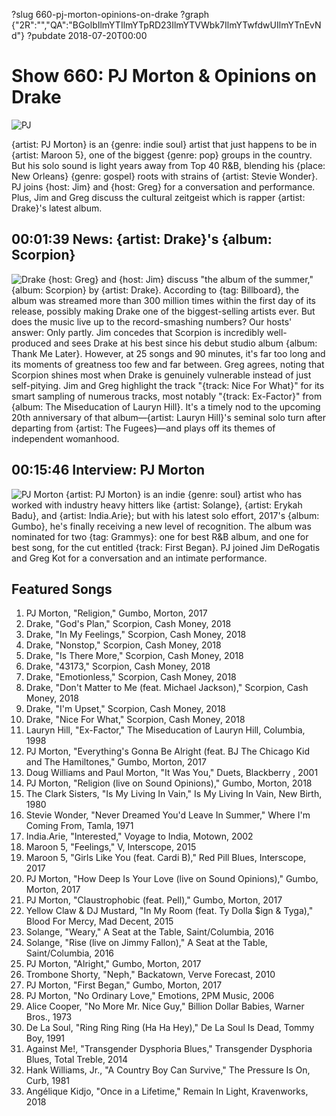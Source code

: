 ?slug 660-pj-morton-opinions-on-drake
?graph {"2R":"","QA":"BGolbIlmYTIlmYTpRD23IlmYTVWbk7IlmYTwfdwUIlmYTnEvNd"}
?pubdate 2018-07-20T00:00

# Show 660: PJ Morton & Opinions on Drake

![PJ](https://static.soundopinions.org/images/2018/pj_morton.jpg)

{artist: PJ Morton} is an {genre: indie soul} artist that just happens to be in {artist: Maroon 5}, one of the biggest {genre: pop} groups in the country. But his solo sound is light years away from Top 40 R&B, blending his {place: New Orleans} {genre: gospel} roots with strains of {artist: Stevie Wonder}. PJ joins {host: Jim} and {host: Greg} for a conversation and performance. Plus, Jim and Greg discuss the cultural zeitgeist which is rapper {artist: Drake}'s latest album.


## 00:01:39 News: {artist: Drake}'s {album: Scorpion}
![Drake](https://static.soundopinions.org/assets/660/2R0.jpg)
{host: Greg} and {host: Jim} discuss "the album of the summer," {album: Scorpion} by {artist: Drake}. According to {tag: Billboard}, the album was streamed more than 300 million times within the first day of its release, possibly making Drake one of the biggest-selling artists ever. But does the music live up to the record-smashing numbers? Our hosts' answer: Only partly. Jim concedes that Scorpion is incredibly well-produced and sees Drake at his best since his debut studio album {album: Thank Me Later}. However, at 25 songs and 90 minutes, it's far too long and its moments of greatness too few and far between. Greg agrees, noting that Scorpion shines most when Drake is genuinely vulnerable instead of just self-pitying. Jim and Greg highlight the track "{track: Nice For What}" for its smart sampling of numerous tracks, most notably "{track: Ex-Factor}" from {album: The Miseducation of Lauryn Hill}. It's a timely nod to the upcoming 20th anniversary of that album—{artist: Lauryn Hill}'s seminal solo turn after departing from {artist: The Fugees}—and plays off its themes of independent womanhood.


## 00:15:46 Interview: PJ Morton
![PJ Morton](https://static.soundopinions.org/assets/660/QA0.jpg)
{artist: PJ Morton} is an indie {genre: soul} artist who has worked with industry heavy hitters like {artist: Solange}, {artist: Erykah Badu}, and {artist: India.Arie}; but with his latest solo effort, 2017's {album: Gumbo}, he's finally receiving a new level of recognition. The album was nominated for two {tag: Grammys}: one for best R&B album, and one for best song, for the cut entitled {track: First Began}.
PJ joined Jim DeRogatis and Greg Kot for a conversation and an intimate performance. 

## Featured Songs
1. PJ Morton, "Religion," Gumbo, Morton, 2017
1. Drake, "God's Plan," Scorpion, Cash Money, 2018
1. Drake, "In My Feelings," Scorpion, Cash Money, 2018
1. Drake, "Nonstop," Scorpion, Cash Money, 2018
1. Drake, "Is There More," Scorpion, Cash Money, 2018
1. Drake, "43173," Scorpion, Cash Money, 2018
1. Drake, "Emotionless," Scorpion, Cash Money, 2018
1. Drake, "Don't Matter to Me (feat. Michael Jackson)," Scorpion, Cash Money, 2018
1. Drake, "I'm Upset," Scorpion, Cash Money, 2018
1. Drake, "Nice For What," Scorpion, Cash Money, 2018
1. Lauryn Hill, "Ex-Factor," The Miseducation of Lauryn Hill, Columbia, 1998
1. PJ Morton, "Everything's Gonna Be Alright (feat. BJ The Chicago Kid and The Hamiltones," Gumbo, Morton, 2017
1. Doug Williams and Paul Morton, "It Was You," Duets, Blackberry , 2001
1. PJ Morton, "Religion (live on Sound Opinions)," Gumbo, Morton, 2018
1. The Clark Sisters, "Is My Living In Vain," Is My Living In Vain, New Birth, 1980
1. Stevie Wonder, "Never Dreamed You'd Leave In Summer," Where I'm Coming From, Tamla, 1971
1. India.Arie, "Interested," Voyage to India, Motown, 2002
1. Maroon 5, "Feelings," V, Interscope, 2015
1. Maroon 5, "Girls Like You (feat. Cardi B)," Red Pill Blues, Interscope, 2017
1. PJ Morton, "How Deep Is Your Love (live on Sound Opinions)," Gumbo, Morton, 2017
1. PJ Morton, "Claustrophobic (feat. Pell)," Gumbo, Morton, 2017
1. Yellow Claw & DJ Mustard, "In My Room (feat. Ty Dolla $ign & Tyga)," Blood For Mercy, Mad Decent, 2015
1. Solange, "Weary," A Seat at the Table, Saint/Columbia, 2016
1. Solange, "Rise (live on Jimmy Fallon)," A Seat at the Table, Saint/Columbia, 2016
1. PJ Morton, "Alright," Gumbo, Morton, 2017
1. Trombone Shorty, "Neph," Backatown, Verve Forecast, 2010
1. PJ Morton, "First Began," Gumbo, Morton, 2017
1. PJ Morton, "No Ordinary Love," Emotions, 2PM Music, 2006
1. Alice Cooper, "No More Mr. Nice Guy," Billion Dollar Babies, Warner Bros., 1973
1. De La Soul, "Ring Ring Ring (Ha Ha Hey)," De La Soul Is Dead, Tommy Boy, 1991
1. Against Me!, "Transgender Dysphoria Blues," Transgender Dysphoria Blues, Total Treble, 2014
1. Hank Williams, Jr., "A Country Boy Can Survive," The Pressure Is On, Curb, 1981
1. Angélique Kidjo, "Once in a Lifetime," Remain In Light, Kravenworks, 2018